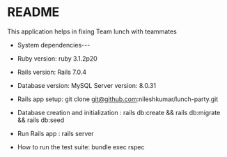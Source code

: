 # README

This application helps in fixing Team lunch with teammates

* System dependencies---

* Ruby version: ruby 3.1.2p20

* Rails version: Rails 7.0.4

* Database version: MySQL Server version: 8.0.31

* Rails app setup: git clone git@github.com:nileshkumar/lunch-party.git

* Database creation and initialization : rails db:create && rails db:migrate && rails db:seed

* Run Rails app : rails server

* How to run the test suite: bundle exec rspec
